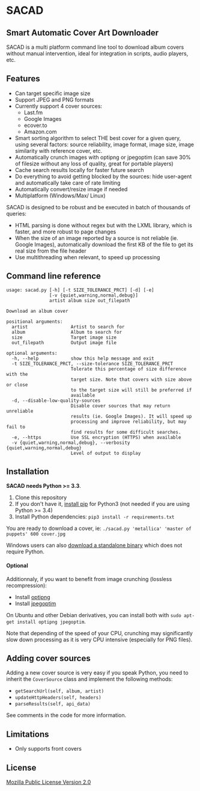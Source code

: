 SACAD
=====
Smart Automatic Cover Art Downloader
------------------------------------

SACAD is a multi platform command line tool to download album covers without manual intervention, ideal for integration in scripts, audio players, etc.


## Features

* Can target specific image size
* Support JPEG and PNG formats
* Currently support 4 cover sources:
    * Last.fm
    * Google Images
    * ecover.to
    * Amazon.com
* Smart sorting algorithm to select THE best cover for a given query, using several factors: source reliability, image format, image size, image similarity with reference cover, etc.
* Automatically crunch images with optipng or jpegoptim (can save 30% of filesize without any loss of quality, great for portable players)
* Cache search results locally for faster future search
* Do everything to avoid getting blocked by the sources: hide user-agent and automatically take care of rate limiting
* Automatically convert/resize image if needed
* Multiplatform (Windows/Max/ Linux)

SACAD is designed to be robust and be executed in batch of thousands of queries:

* HTML parsing is done without regex but with the LXML library, which is faster, and more robust to page changes
* When the size of an image reported by a source is not reliable (ie. Google Images), automatically download the first KB of the file to get its real size from the file header
* Use multithreading when relevant, to speed up processing


## Command line reference

    usage: sacad.py [-h] [-t SIZE_TOLERANCE_PRCT] [-d] [-e]
                    [-v {quiet,warning,normal,debug}]
                    artist album size out_filepath

    Download an album cover

    positional arguments:
      artist                Artist to search for
      album                 Album to search for
      size                  Target image size
      out_filepath          Output image file

    optional arguments:
      -h, --help            show this help message and exit
      -t SIZE_TOLERANCE_PRCT, --size-tolerance SIZE_TOLERANCE_PRCT
                            Tolerate this percentage of size difference with the
                            target size. Note that covers with size above or close
                            to the target size will still be preferred if
                            available
      -d, --disable-low-quality-sources
                            Disable cover sources that may return unreliable
                            results (ie. Google Images). It will speed up
                            processing and improve reliability, but may fail to
                            find results for some difficult searches.
      -e, --https           Use SSL encryption (HTTPS) when available
      -v {quiet,warning,normal,debug}, --verbosity {quiet,warning,normal,debug}
                            Level of output to display


## Installation

**SACAD needs Python >= 3.3**.

1. Clone this repository
2. If you don't have it, [install pip](http://www.pip-installer.org/en/latest/installing.html) for Python3 (not needed if you are using Python >= 3.4)
3. Install Python dependencies: `pip3 install -r requirements.txt`

You are ready to download a cover, ie: `./sacad.py 'metallica' 'master of puppets' 600 cover.jpg`

Windows users can also [download a standalone binary](https://dl.dropboxusercontent.com/u/70127955/sacad_20140628_win.7z) which does not require Python.

#### Optional

Additionnaly, if you want to benefit from image crunching (lossless recompression):

* Install [optipng](http://optipng.sourceforge.net/)
* Install [jpegoptim](http://freecode.com/projects/jpegoptim)

On Ubuntu and other Debian derivatives, you can install both with `sudo apt-get install optipng jpegoptim`.

Note that depending of the speed of your CPU, crunching may significantly slow down processing as it is very CPU intensive (especially for PNG files).


## Adding cover sources

Adding a new cover source is very easy if you speak Python, you need to inherit the `CoverSource` class and implement the following methods:

* `getSearchUrl(self, album, artist)`
* `updateHttpHeaders(self, headers)`
* `parseResults(self, api_data)`

See comments in the code for more information.


## Limitations

* Only supports front covers


## License

[Mozilla Public License Version 2.0](https://www.mozilla.org/MPL/2.0/)

